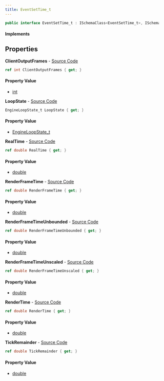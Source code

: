 ```yaml
---
title: EventSetTime_t
---
```


```csharp
public interface EventSetTime_t : ISchemaClass<EventSetTime_t>, ISchemaField, ISchemaClass, INativeHandle
```

#### Implements

## Properties

**ClientOutputFrames** - [Source Code](https://github.com/swiftly-solution/swiftlys2/blob/master/managed/src/SwiftlyS2.Generated/Schemas/Interfaces/EventSetTime_t.cs#L18)

```csharp
ref int ClientOutputFrames { get; }
```

#### Property Value

- [int](https://learn.microsoft.com/dotnet/api/system.int32)

**LoopState** - [Source Code](https://github.com/swiftly-solution/swiftlys2/blob/master/managed/src/SwiftlyS2.Generated/Schemas/Interfaces/EventSetTime_t.cs#L16)

```csharp
EngineLoopState_t LoopState { get; }
```

#### Property Value

- [EngineLoopState_t](/docs/api/shared/schemadefinitions/engineloopstate_t)

**RealTime** - [Source Code](https://github.com/swiftly-solution/swiftlys2/blob/master/managed/src/SwiftlyS2.Generated/Schemas/Interfaces/EventSetTime_t.cs#L20)

```csharp
ref double RealTime { get; }
```

#### Property Value

- [double](https://learn.microsoft.com/dotnet/api/system.double)

**RenderFrameTime** - [Source Code](https://github.com/swiftly-solution/swiftlys2/blob/master/managed/src/SwiftlyS2.Generated/Schemas/Interfaces/EventSetTime_t.cs#L24)

```csharp
ref double RenderFrameTime { get; }
```

#### Property Value

- [double](https://learn.microsoft.com/dotnet/api/system.double)

**RenderFrameTimeUnbounded** - [Source Code](https://github.com/swiftly-solution/swiftlys2/blob/master/managed/src/SwiftlyS2.Generated/Schemas/Interfaces/EventSetTime_t.cs#L26)

```csharp
ref double RenderFrameTimeUnbounded { get; }
```

#### Property Value

- [double](https://learn.microsoft.com/dotnet/api/system.double)

**RenderFrameTimeUnscaled** - [Source Code](https://github.com/swiftly-solution/swiftlys2/blob/master/managed/src/SwiftlyS2.Generated/Schemas/Interfaces/EventSetTime_t.cs#L28)

```csharp
ref double RenderFrameTimeUnscaled { get; }
```

#### Property Value

- [double](https://learn.microsoft.com/dotnet/api/system.double)

**RenderTime** - [Source Code](https://github.com/swiftly-solution/swiftlys2/blob/master/managed/src/SwiftlyS2.Generated/Schemas/Interfaces/EventSetTime_t.cs#L22)

```csharp
ref double RenderTime { get; }
```

#### Property Value

- [double](https://learn.microsoft.com/dotnet/api/system.double)

**TickRemainder** - [Source Code](https://github.com/swiftly-solution/swiftlys2/blob/master/managed/src/SwiftlyS2.Generated/Schemas/Interfaces/EventSetTime_t.cs#L30)

```csharp
ref double TickRemainder { get; }
```

#### Property Value

- [double](https://learn.microsoft.com/dotnet/api/system.double)


